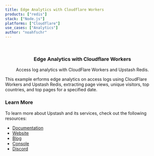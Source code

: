 ```yaml
---
title: Edge Analytics with Cloudflare Workers
products: ["redis"]
stack: ["Node.js"]
platforms: ["Cloudflare"]
use_cases: ["Analytics"]
author: "noahfschr"
---
```


<br />
<div align="center">

  <h3 align="center">Edge Analytics with Cloudflare Workers</h3>

  <p align="center">
Access log analytics with CloudFlare Workers and Upstash Redis.
  </p>
</div>

This example erforms edge analytics on access logs using CloudFlare Workers and Upstash Redis, extracting page views, unique visitors, top countries, and top pages for a specified date.

### Learn More

To learn more about Upstash and its services, check out the following resources:

- [Documentation](https://docs.upstash.com)
- [Website](https://upstash.com)
- [Blog](https://upstash.com/blog)
- [Console](https://console.upstash.com)
- [Discord](https://upstash.com/discord)
